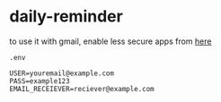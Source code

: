 # daily-reminder

to use it with gmail, enable less secure apps from [here](https://myaccount.google.com/lesssecureapps)

`.env`
```
USER=youremail@example.com
PASS=example123
EMAIL_RECEIEVER=reciever@example.com
```
